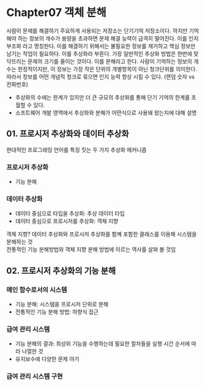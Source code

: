 # Chapter07 객체 분해

사람이 문제를 해결하기 주요하게 사용되는 저장소는 단기기억 저장소이다. 하지만 기억해야 하는 정보의 개수가 용량을 초과하면 문제 해결 능력이 급격히 떨어진다. 이를 인지 부조화 라고 명칭한다. 
이를 해결하기 위해서는 불필요한 정보를 제거하고 핵심 정보만 남기는 작업이 필요하다. 이를 추상화라 부른다.
가장 일반적인 추상화 방법은 한번에 맞닥뜨리는 문제의 크기를 줄이는 것이다. 이를 분해라고 한다.
사람이 기억하는 정보의 개수는 한정적이지만, 이 정보는 가장 작은 단위의 개별항목이 아닌 청크단위를 의미한다. 따라서 정보를 어떤 개념적 청크로 묶으면 인지 능력 향상 시킬 수 있다. (랜덤 숫자 vs 전화번호)

- 추상화의 수에는 한계가 있지만 더 큰 규모의 추상화를 통해 단기 기억의 한계를 초월할 수 있다. 
- 소프트웨어 개발 영역에서 추상화와 분해가 어떤식으로 사용돼 왔는지에 대해 설명


## 01. 프로시저 추상화와 데이터 추상화
현대적인 프로그래밍 언어를 특징 짓는 두 가지 추상화 메커니즘
### 프로시저 추상화
- 기능 분해

### 데이터 추상화
- 데이터 중심으로 타입을 추상화: 추상 데이터 타입
- 데이터 중심으로 프로시저를 추상화: 객체 지향

객체 지향? 데이터 추상화와 프로시저 추상화를 함꼐 포함한 클래스를 이용해 시스템을 분해하는 것  
전통적인 기능 분해방법와 객체 지향 분해 방법에 이르는 역사를 살펴 볼 것임  

## 02. 프로시저 추상화의 기능 분해
### 메인 함수로서의 시스템
- 기능 분해: 시스템을 프로시저 단위로 분해  
- 전통적인 기능 분해 방법: 하향식 접근

### 급여 관리 시스템
- 기능 분해의 결과: 최상위 기능을 수행하는데 필요한 절차들을 실행 시간 순서에 따라 나열한 것
- 유지보수에 다양한 문제 야기

### 급여 관리 시스템 구현
